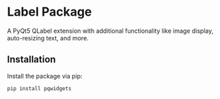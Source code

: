 # Label Package

A PyQt5 QLabel extension with additional functionality like image display, auto-resizing text, and more.

## Installation

Install the package via pip:

```bash
pip install pqwidgets

